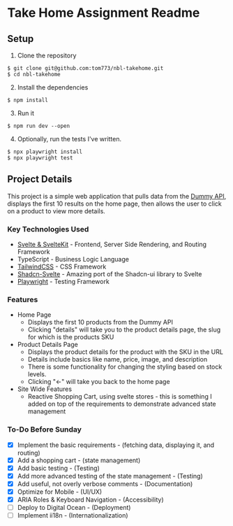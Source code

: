# Take Home Assignment Readme

## Setup

1. Clone the repository
```
$ git clone git@github.com:tom773/nbl-takehome.git
$ cd nbl-takehome
```

2. Install the dependencies
```
$ npm install
```
3. Run it
```
$ npm run dev --open
```
4. Optionally, run the tests I've written.
```
$ npx playwright install
$ npx playwright test 
```
## Project Details

This project is a simple web application that pulls data from the [Dummy API](https://dummyjson.com/products), displays the first 10 results on the home page, then allows the user to click on a product to view more details.

### Key Technologies Used
* [Svelte & SvelteKit](https://github.com/sveltejs) - Frontend, Server Side Rendering, and Routing Framework
* TypeScript - Business Logic Language
* [TailwindCSS](https://github.com/tailwindlabs/tailwindcss) - CSS Framework
* [Shadcn-Svelte](https://github.com/huntabyte/shadcn-svelte) - Amazing port of the Shadcn-ui library to Svelte
* [Playwright](https://github.com/microsoft/playwright) - Testing Framework

### Features
* Home Page
    * Displays the first 10 products from the Dummy API
    * Clicking "details" will take you to the product details page, the slug for which is the products SKU
* Product Details Page
    * Displays the product details for the product with the SKU in the URL
    * Details include basics like name, price, image, and description
    * There is some functionality for changing the styling based on stock levels.
    * Clicking "<-" will take you back to the home page
* Site Wide Features
    * Reactive Shopping Cart, using svelte stores - this is something I added on top of the requirements to demonstrate advanced state management

### To-Do Before Sunday
* [x] Implement the basic requirements - (fetching data, displaying it, and routing)
* [x] Add a shopping cart - (state management)
* [x] Add basic testing - (Testing)
* [x] Add more advanced testing of the state management - (Testing)
* [x] Add useful, not overly verbose comments - (Documentation)
* [x] Optimize for Mobile - (UI/UX)
* [x] ARIA Roles & Keyboard Navigation - (Accessibility) 
* [ ] Deploy to Digital Ocean - (Deployment)
* [ ] Implement ii18n - (Internationalization)
